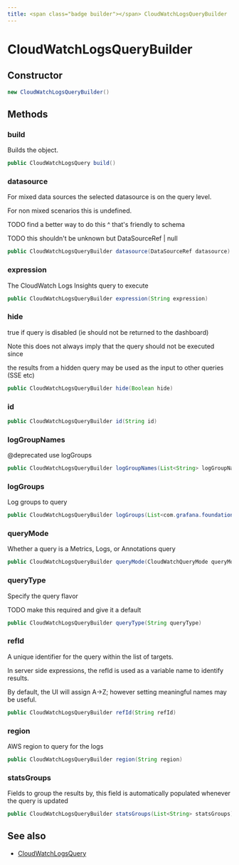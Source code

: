 ```yaml
---
title: <span class="badge builder"></span> CloudWatchLogsQueryBuilder
---
```

# <span class="badge builder"></span> CloudWatchLogsQueryBuilder

## Constructor

```java
new CloudWatchLogsQueryBuilder()
```
## Methods

### <span class="badge object-method"></span> build

Builds the object.

```java
public CloudWatchLogsQuery build()
```

### <span class="badge object-method"></span> datasource

For mixed data sources the selected datasource is on the query level.

For non mixed scenarios this is undefined.

TODO find a better way to do this ^ that's friendly to schema

TODO this shouldn't be unknown but DataSourceRef | null

```java
public CloudWatchLogsQueryBuilder datasource(DataSourceRef datasource)
```

### <span class="badge object-method"></span> expression

The CloudWatch Logs Insights query to execute

```java
public CloudWatchLogsQueryBuilder expression(String expression)
```

### <span class="badge object-method"></span> hide

true if query is disabled (ie should not be returned to the dashboard)

Note this does not always imply that the query should not be executed since

the results from a hidden query may be used as the input to other queries (SSE etc)

```java
public CloudWatchLogsQueryBuilder hide(Boolean hide)
```

### <span class="badge object-method"></span> id

```java
public CloudWatchLogsQueryBuilder id(String id)
```

### <span class="badge object-method"></span> logGroupNames

@deprecated use logGroups

```java
public CloudWatchLogsQueryBuilder logGroupNames(List<String> logGroupNames)
```

### <span class="badge object-method"></span> logGroups

Log groups to query

```java
public CloudWatchLogsQueryBuilder logGroups(List<com.grafana.foundation.cog.Builder<LogGroup>> logGroups)
```

### <span class="badge object-method"></span> queryMode

Whether a query is a Metrics, Logs, or Annotations query

```java
public CloudWatchLogsQueryBuilder queryMode(CloudWatchQueryMode queryMode)
```

### <span class="badge object-method"></span> queryType

Specify the query flavor

TODO make this required and give it a default

```java
public CloudWatchLogsQueryBuilder queryType(String queryType)
```

### <span class="badge object-method"></span> refId

A unique identifier for the query within the list of targets.

In server side expressions, the refId is used as a variable name to identify results.

By default, the UI will assign A->Z; however setting meaningful names may be useful.

```java
public CloudWatchLogsQueryBuilder refId(String refId)
```

### <span class="badge object-method"></span> region

AWS region to query for the logs

```java
public CloudWatchLogsQueryBuilder region(String region)
```

### <span class="badge object-method"></span> statsGroups

Fields to group the results by, this field is automatically populated whenever the query is updated

```java
public CloudWatchLogsQueryBuilder statsGroups(List<String> statsGroups)
```

## See also

 * <span class="badge object-type-class"></span> [CloudWatchLogsQuery](./object-CloudWatchLogsQuery.md)
